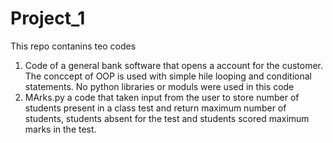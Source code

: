 # Project_1
This repo contanins teo codes 
1) Code of a general bank software that opens a account for the customer. The conccept of OOP is used with simple hile looping and conditional statements. No python libraries or moduls were used in this code
2) MArks.py a code that taken input from the user to store number of students present in a class test and return maximum number of students, students absent for the test and students scored maximum marks in the test.
